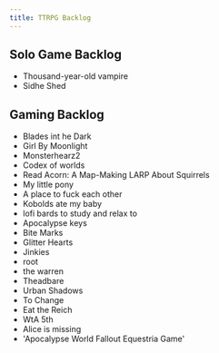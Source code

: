 ```yaml
---
title: TTRPG Backlog
---
```


## Solo Game Backlog
- Thousand-year-old vampire
- Sidhe Shed

## Gaming Backlog
- Blades int he Dark
- Girl By Moonlight
- Monsterhearz2
- Codex of worlds
- Read Acorn: A Map-Making LARP About Squirrels
- My little pony
- A place to fuck each other
- Kobolds ate my baby
- lofi bards to study and relax to
- Apocalypse keys
- Bite Marks
- Glitter Hearts
- Jinkies
- root
- the warren
- Theadbare
- Urban Shadows
- To Change
- Eat the Reich
- WtA 5th
- Alice is missing
- 'Apocalypse World Fallout Equestria Game'
